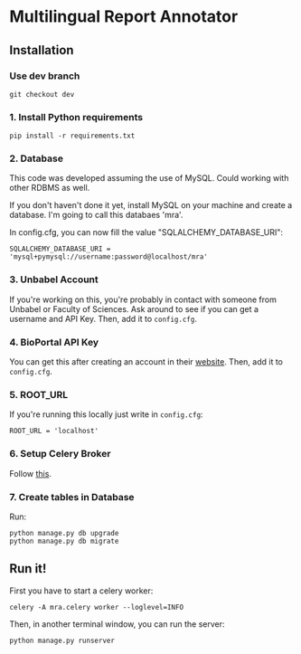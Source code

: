 # Multilingual Report Annotator

## Installation

### Use dev branch 

```
git checkout dev
```

### 1. Install Python requirements

```shell
pip install -r requirements.txt
```

### 2. Database

This code was developed assuming the use of MySQL. Could working with other RDBMS as well. 

If you don't haven't done it yet, install MySQL on your machine and create a database. I'm going to call this databaes 'mra'.

In config.cfg, you can now fill the value "SQLALCHEMY_DATABASE_URI":

```
SQLALCHEMY_DATABASE_URI = 'mysql+pymysql://username:password@localhost/mra'
```

### 3. Unbabel Account 

If you're working on this, you're probably in contact with someone from Unbabel or Faculty of Sciences. Ask around to see if you can get a username and API Key. Then, add it to `config.cfg`.

### 4. BioPortal API Key

You can get this after creating an account in their [website](http://bioportal.bioontology.org/). Then, add it to `config.cfg`.

### 5. ROOT_URL

If you're running this locally just write in `config.cfg`:

```
ROOT_URL = 'localhost'
```

### 6. Setup Celery Broker

Follow [this](http://docs.celeryproject.org/en/latest/getting-started/brokers/rabbitmq.html).

### 7. Create tables in Database 

Run:
```
python manage.py db upgrade
python manage.py db migrate 
```

## Run it!

First you have to start a celery worker:

```
celery -A mra.celery worker --loglevel=INFO
 ```
 
Then, in another terminal window, you can run the server:

```shell
python manage.py runserver
```
